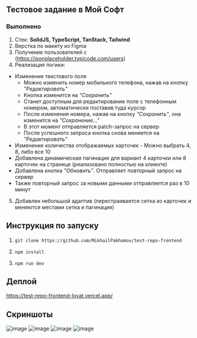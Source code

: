 ## Тестовое задание в Мой Софт

### Выполнено

1. Стек: **SolidJS, TypeScript, TanStack, Tailwind**
2. Верстка по макету из Figma
3. Получение пользователей с (https://jsonplaceholder.typicode.com/users)
4. Реализация логики:
* Изменение текстового поля
   - Можно изменить номер мобильного телефона, нажав на кнопку *"Редактировать"*
   - Кнопка изменится на *"Сохранить"*
   - Станет доступным для редактирование поле с телефонным номером, автоматически поставив туда курсор
   - После изменения номера, нажав на кнопку *"Сохранить"*, она изменится на *"Сохранение..."*
   - В этот момент отправляется patch-запрос на сервер
   - После успешного запроса кнопка снова меняется на *"Редактировать"*
* Изменение количества отображаемых карточек  - Можно выбрать 4, 8, либо все 10
* Добавлена динамическая пагинация для вариант 4 карточки или 8 карточек на странице (реализовано полностью на клиенте)
* Добавлена кнопка *"Обновить"*. Отправляет повторный запрос на сервер
* Также повторный запрос за новыми данными отправляется раз в 10 минут
5. Добавлен небольшой адаптив (перестраивается сетка из карточек и меняются местами сетка и пагинация)

## Инструкция по запуску

1. ```git clone https://github.com/MikhailPakhomov/test-repo-frontend```

2. ```npm install```
3. ```npm run dev```

## Деплой

https://test-repo-frontend-lovat.vercel.app/

## Скриншоты

![image](https://github.com/user-attachments/assets/c68e9dc5-6f25-4b92-90f9-9eb7fc487817)
![image](https://github.com/user-attachments/assets/0f3c2c4d-71a8-4951-b884-652b8a3706fc)
![image](https://github.com/user-attachments/assets/5b91426c-4c7b-4080-bae7-d5da99f6bf60)
![image](https://github.com/user-attachments/assets/9920c146-ba5b-4170-a062-e107decb102d)



